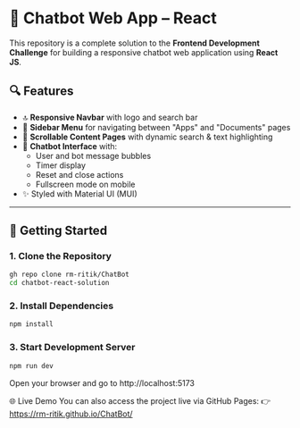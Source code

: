 # 💬 Chatbot Web App – React

This repository is a complete solution to the **Frontend Development Challenge** for building a responsive chatbot web application using **React JS**.

## 🔍 Features

- 🔝 **Responsive Navbar** with logo and search bar
- 📂 **Sidebar Menu** for navigating between "Apps" and "Documents" pages
- 📄 **Scrollable Content Pages** with dynamic search & text highlighting
- 🤖 **Chatbot Interface** with:
  - User and bot message bubbles
  - Timer display
  - Reset and close actions
  - Fullscreen mode on mobile
- ✨ Styled with Material UI (MUI)

---

## 🚀 Getting Started

### 1. Clone the Repository

```bash
gh repo clone rm-ritik/ChatBot
cd chatbot-react-solution
```

### 2. Install Dependencies
```bash
npm install
```


### 3. Start Development Server
```bash 
npm run dev
```


Open your browser and go to http://localhost:5173

🌐 Live Demo
You can also access the project live via GitHub Pages:
👉 https://rm-ritik.github.io/ChatBot/
